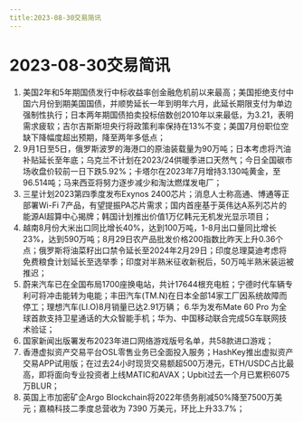 ```yaml
---
title:2023-08-30交易简讯
---
```

# 2023-08-30交易简讯
1. 美国2年和5年期国债发行中标收益率创金融危机前以来最高；美国拒绝支付中国六月份到期美国国债，并顺势延长一年到明年六月，此延长期限支付为单边强制性执行；日本两年期国债拍卖投标倍数创2010年以来最低，为3.21，表明需求疲软；吉尔吉斯斯坦央行将政策利率保持在13%不变；美国7月份职位空缺下降幅度超出预期，降至两年多低点；
2. 9月1日至5日，俄罗斯波罗的海港口的原油装载量为90万吨；日本考虑将汽油补贴延长至年底；乌克兰不计划在2023/24供暖季进口天然气；今日全国碳市场收盘价较前一日下跌5.92%；卡塔尔在2023年7月增持3.130吨黄金，至96.514吨；马来西亚将努力逐步减少和淘汰燃煤发电厂；
3. 三星计划2023第四季度发布Exynos 2400芯片；消息人士称高通、博通等正部署Wi-Fi 7产品，有望提振PA芯片需求；国内首座基于英伟达A系列芯片的能源AI超算中心揭牌；韩国计划推出价值1万亿韩元无机发光显示项目；
4. 越南8月份大米出口同比增长40%，达到100万吨，1-8月出口量同比增长23%，达到590万吨；8月29日农产品批发价格200指数比昨天上升0.36个点；俄罗斯将油菜籽出口禁令延长至2024年2月29日；印度总理莫迪考虑将免费粮食计划延长至选举季；印度对半熟米征收新税后，50万吨半熟米装运被推迟；
5. 蔚来汽车已在全国布局1700座换电站，共计17644根充电桩；宁德时代车辆专利可将冲击能转为电能；丰田汽车(TM.N)在日本全部14家工厂因系统故障而停工；理想汽车(LI.O)8月销量已达2.91万辆；
6.华为发布Mate 60 Pro 为全球首款支持卫星通话的大众智能手机；华为、中国移动联合完成5G车联网技术验证；
7. 国家新闻出版署发布2023年进口网络游戏版号名单，共58款进口游戏；
8. 香港虚拟资产交易平台OSL零售业务已全面投入服务；HashKey推出虚拟资产交易APP试用版；在过去24小时现货交易额超500万港元，ETH/USDC占比最高，即将面向专业投资者上线MATIC和AVAX；Upbit过去一个月已累积6075万BLUR；
9. 英国上市加密矿企Argo Blockchain将2022年债务削减50%降至7500万美元；嘉楠科技二季度总营收为 7390 万美元，环比上升33.7%；